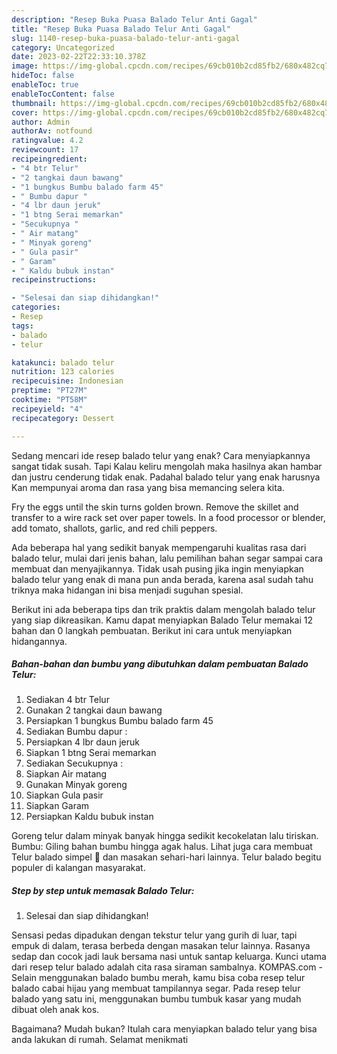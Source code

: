 ```yaml
---
description: "Resep Buka Puasa Balado Telur Anti Gagal"
title: "Resep Buka Puasa Balado Telur Anti Gagal"
slug: 1140-resep-buka-puasa-balado-telur-anti-gagal
category: Uncategorized
date: 2023-02-22T22:33:10.378Z
image: https://img-global.cpcdn.com/recipes/69cb010b2cd85fb2/680x482cq70/balado-telur-foto-resep-utama.jpg
hideToc: false
enableToc: true
enableTocContent: false
thumbnail: https://img-global.cpcdn.com/recipes/69cb010b2cd85fb2/680x482cq70/balado-telur-foto-resep-utama.jpg
cover: https://img-global.cpcdn.com/recipes/69cb010b2cd85fb2/680x482cq70/balado-telur-foto-resep-utama.jpg
author: Admin
authorAv: notfound
ratingvalue: 4.2
reviewcount: 17
recipeingredient:
- "4 btr Telur"
- "2 tangkai daun bawang"
- "1 bungkus Bumbu balado farm 45"
- " Bumbu dapur "
- "4 lbr daun jeruk"
- "1 btng Serai memarkan"
- "Secukupnya "
- " Air matang"
- " Minyak goreng"
- " Gula pasir"
- " Garam"
- " Kaldu bubuk instan"
recipeinstructions:

- "Selesai dan siap dihidangkan!"
categories:
- Resep
tags:
- balado
- telur

katakunci: balado telur 
nutrition: 123 calories
recipecuisine: Indonesian
preptime: "PT27M"
cooktime: "PT58M"
recipeyield: "4"
recipecategory: Dessert

---
```



Sedang mencari ide resep balado telur yang enak? Cara menyiapkannya sangat tidak susah. Tapi Kalau keliru mengolah maka hasilnya akan hambar dan justru cenderung tidak enak. Padahal balado telur yang enak harusnya Kan mempunyai aroma dan rasa yang bisa memancing selera kita.


Fry the eggs until the skin turns golden brown. Remove the skillet and transfer to a wire rack set over paper towels. In a food processor or blender, add tomato, shallots, garlic, and red chili peppers.

Ada beberapa hal yang sedikit banyak mempengaruhi kualitas rasa dari balado telur, mulai dari jenis bahan, lalu pemilihan bahan segar sampai cara membuat dan menyajikannya. Tidak usah pusing jika ingin menyiapkan balado telur yang enak di mana pun anda berada, karena asal sudah tahu triknya maka hidangan ini bisa menjadi suguhan spesial.


Berikut ini ada beberapa tips dan trik praktis dalam mengolah balado telur yang siap dikreasikan. Kamu dapat menyiapkan Balado Telur memakai 12 bahan dan 0 langkah pembuatan. Berikut ini cara untuk menyiapkan hidangannya.

<!--inarticleads1-->

##### Bahan-bahan dan bumbu yang dibutuhkan dalam pembuatan Balado Telur:

1. Sediakan 4 btr Telur
1. Gunakan 2 tangkai daun bawang
1. Persiapkan 1 bungkus Bumbu balado farm 45
1. Sediakan  Bumbu dapur :
1. Persiapkan 4 lbr daun jeruk
1. Siapkan 1 btng Serai memarkan
1. Sediakan Secukupnya :
1. Siapkan  Air matang
1. Gunakan  Minyak goreng
1. Siapkan  Gula pasir
1. Siapkan  Garam
1. Persiapkan  Kaldu bubuk instan


Goreng telur dalam minyak banyak hingga sedikit kecokelatan lalu tiriskan. Bumbu: Giling bahan bumbu hingga agak halus. Lihat juga cara membuat Telur balado simpel 🤤 dan masakan sehari-hari lainnya. Telur balado begitu populer di kalangan masyarakat. 

<!--inarticleads2-->

##### Step by step untuk memasak Balado Telur:


1. Selesai dan siap dihidangkan!

Sensasi pedas dipadukan dengan tekstur telur yang gurih di luar, tapi empuk di dalam, terasa berbeda dengan masakan telur lainnya. Rasanya sedap dan cocok jadi lauk bersama nasi untuk santap keluarga. Kunci utama dari resep telur balado adalah cita rasa siraman sambalnya. KOMPAS.com - Selain menggunakan balado bumbu merah, kamu bisa coba resep telur balado cabai hijau yang membuat tampilannya segar. Pada resep telur balado yang satu ini, menggunakan bumbu tumbuk kasar yang mudah dibuat oleh anak kos. 

Bagaimana? Mudah bukan? Itulah cara menyiapkan balado telur yang bisa anda lakukan di rumah. Selamat menikmati
